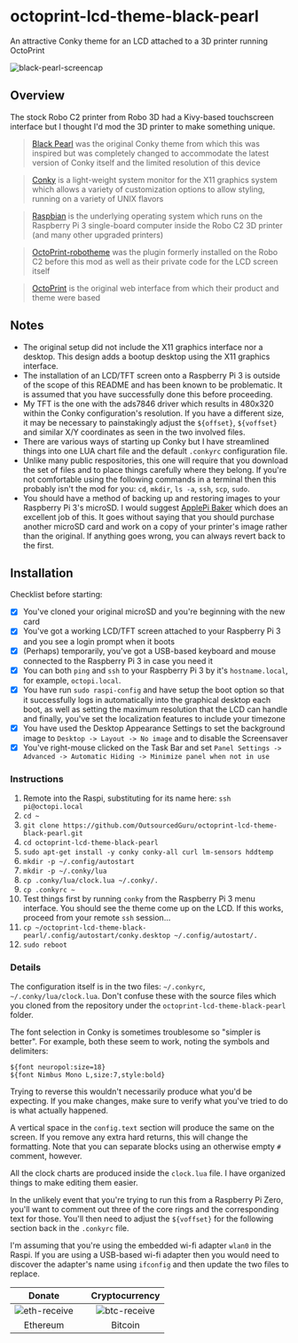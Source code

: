 # octoprint-lcd-theme-black-pearl
An attractive Conky theme for an LCD attached to a 3D printer running OctoPrint

![black-pearl-screencap](https://user-images.githubusercontent.com/15971213/39142326-362ae09a-46df-11e8-83f6-9c0b08b14b2e.png)

## Overview
The stock Robo C2 printer from Robo 3D had a Kivy-based touchscreen interface but I thought I'd mod the 3D printer to make something unique.

> [Black Pearl](https://www.deviantart.com/art/Black-Pearl-Conky-281468275) was the original Conky theme from which this was inspired but was completely changed to accommodate the latest version of Conky itself and the limited resolution of this device

> [Conky](https://github.com/brndnmtthws/conky) is a light-weight system monitor for the X11 graphics system which allows a variety of customization options to allow styling, running on a variety of UNIX flavors

> [Raspbian](https://www.raspberrypi.org/downloads/raspbian/) is the underlying operating system which runs on the Raspberry Pi 3 single-board computer inside the Robo C2 3D printer (and many other upgraded printers)

> [OctoPrint-robotheme](https://github.com/Robo3D/OctoPrint-robotheme) was the plugin formerly installed on the Robo C2 before this mod as well as their private code for the LCD screen itself

> [OctoPrint](https://github.com/foosel/OctoPrint) is the original web interface from which their product and theme were based

## Notes
* The original setup did not include the X11 graphics interface nor a desktop. This design adds a bootup desktop using the X11 graphics interface.
* The installation of an LCD/TFT screen onto a Raspberry Pi 3 is outside of the scope of this README and has been known to be problematic. It is assumed that you have successfully done this before proceeding.
* My TFT is the one with the ads7846 driver which results in 480x320 within the Conky configuration's resolution. If you have a different size, it may be necessary to painstakingly adjust the `${offset}`, `${voffset}` and similar X/Y coordinates as seen in the two involved files.
* There are various ways of starting up Conky but I have streamlined things into one LUA chart file and the default `.conkyrc` configuration file.
* Unlike many public respositories, this one will require that you download the set of files and to place things carefully where they belong. If you're not comfortable using the following commands in a terminal then this probably isn't the mod for you: `cd`, `mkdir`, `ls -a`, `ssh`, `scp`, `sudo`.
* You should have a method of backing up and restoring images to your Raspberry Pi 3's microSD. I would suggest [ApplePi Baker](https://www.tweaking4all.com/software/macosx-software/macosx-apple-pi-baker/) which does an excellent job of this. It goes without saying that you should purchase another microSD card and work on a copy of your printer's image rather than the original. If anything goes wrong, you can always revert back to the first.

## Installation
Checklist before starting:

- [x] You've cloned your original microSD and you're beginning with the new card
- [x] You've got a working LCD/TFT screen attached to your Raspberry Pi 3 and you see a login prompt when it boots
- [x] \(Perhaps\) temporarily, you've got a USB-based keyboard and mouse connected to the Raspberry Pi 3 in case you need it
- [x] You can both `ping` and `ssh` to your Raspberry Pi 3 by it's `hostname.local`, for example, `octopi.local`.
- [x] You have run `sudo raspi-config` and have setup the boot option so that it successfully logs in automatically into the graphical desktop each boot, as well as setting the maximum resolution that the LCD can handle and finally, you've set the localization features to include your timezone
- [x] You have used the Desktop Appearance Settings to set the background image to `Desktop -> Layout -> No image` and to disable the Screensaver
- [x] You've right-mouse clicked on the Task Bar and set `Panel Settings -> Advanced -> Automatic Hiding -> Minimize panel when not in use`

### Instructions
1. Remote into the Raspi, substituting for its name here: `ssh pi@octopi.local`
2. `cd ~`
3. `git clone https://github.com/OutsourcedGuru/octoprint-lcd-theme-black-pearl.git`
4. `cd octoprint-lcd-theme-black-pearl`
5. `sudo apt-get install -y conky conky-all curl lm-sensors hddtemp`
6. `mkdir -p ~/.config/autostart`
7. `mkdir -p ~/.conky/lua`
8. `cp .conky/lua/clock.lua ~/.conky/.`
9. `cp .conkyrc ~`
10. Test things first by running `conky` from the Raspberry Pi 3 menu interface. You should see the theme come up on the LCD. If this works, proceed from your remote `ssh` session...
11. `cp ~/octoprint-lcd-theme-black-pearl/.config/autostart/conky.desktop ~/.config/autostart/.`
12. `sudo reboot`

### Details
The configuration itself is in the two files: `~/.conkyrc`, `~/.conky/lua/clock.lua`. Don't confuse these with the source files which you cloned from the repository under the `octoprint-lcd-theme-black-pearl` folder.

The font selection in Conky is sometimes troublesome so "simpler is better". For example, both these seem to work, noting the symbols and delimiters:

```
${font neuropol:size=18}
${font Nimbus Mono L,size:7,style:bold}
```

Trying to reverse this wouldn't necessarily produce what you'd be expecting. If you make changes, make sure to verify what you've tried to do is what actually happened.

A vertical space in the `config.text` section will produce the same on the screen. If you remove any extra hard returns, this will change the formatting. Note that you can separate blocks using an otherwise empty `#` comment, however.

All the clock charts are produced inside the `clock.lua` file. I have organized things to make editing them easier.

In the unlikely event that you're trying to run this from a Raspberry Pi Zero, you'll want to comment out three of the core rings and the corresponding text for those. You'll then need to adjust the `${voffset}` for the following section back in the `.conkyrc` file.

I'm assuming that you're using the embedded wi-fi adapter `wlan0` in the Raspi. If you are using a USB-based wi-fi adapter then you would need to discover the adapter's name using `ifconfig` and then update the two files to replace.

|Donate||Cryptocurrency|
|:-----:|---|:--------:|
| ![eth-receive](https://user-images.githubusercontent.com/15971213/40564950-932d4d10-601f-11e8-90f0-459f8b32f01c.png) || ![btc-receive](https://user-images.githubusercontent.com/15971213/40564971-a2826002-601f-11e8-8d5e-eeb35ab53300.png) |
|Ethereum||Bitcoin|
